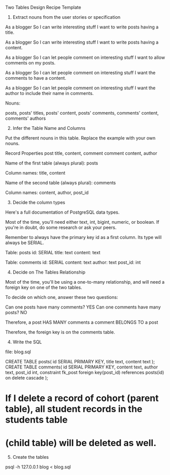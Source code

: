 Two Tables Design Recipe Template

1. Extract nouns from the user stories or specification

As a blogger
So I can write interesting stuff
I want to write posts having a title.

As a blogger
So I can write interesting stuff
I want to write posts having a content.

As a blogger
So I can let people comment on interesting stuff
I want to allow comments on my posts.

As a blogger
So I can let people comment on interesting stuff
I want the comments to have a content.

As a blogger
So I can let people comment on interesting stuff
I want the author to include their name in comments.

Nouns:

posts, posts' titles, posts' content, posts' comments, comments' content, comments' authors


2. Infer the Table Name and Columns

Put the different nouns in this table. Replace the example with your own nouns.

Record  	Properties
post	    title, content, comment
comment     content, author

Name of the first table (always plural): posts

Column names: title, content

Name of the second table (always plural): comments

Column names: content, author, post_id

3. Decide the column types

Here's a full documentation of PostgreSQL data types.

Most of the time, you'll need either text, int, bigint, numeric, or boolean. If you're in doubt, do some research or ask your peers.

Remember to always have the primary key id as a first column. Its type will always be SERIAL.


Table: posts
id: SERIAL
title: text
content: text

Table: comments
id: SERIAL
content: text
author: text
post_id: int

4. Decide on The Tables Relationship

Most of the time, you'll be using a one-to-many relationship, and will need a foreign key on one of the two tables.

To decide on which one, answer these two questions:

Can one posts have many comments? YES
Can one comments have many posts? NO

Therefore,
a post HAS MANY comments
a comment BELONGS TO a post

Therefore, the foreign key is on the comments table.

4. Write the SQL

file: blog.sql

CREATE TABLE posts(
    id SERIAL PRIMARY KEY,
    title text,
    content text 
);
CREATE TABLE comments(
    id SERIAL PRIMARY KEY,
    content text,
    author text,
    post_id int,
    constraint fk_post foreign key(post_id)
    references posts(id)
    on delete cascade
);

# If I delete a record of cohort (parent table), all student records in the students table
# (child table) will be deleted as well.

5. Create the tables

psql -h 127.0.0.1 blog < blog.sql
